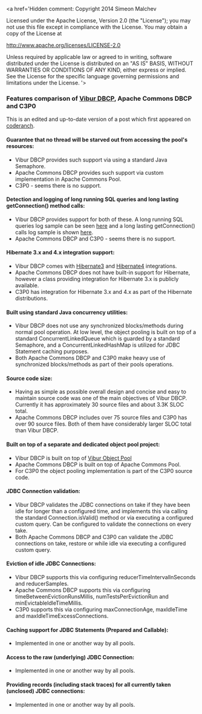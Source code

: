 <a href='Hidden comment: 
Copyright 2014 Simeon Malchev

Licensed under the Apache License, Version 2.0 (the "License");
you may not use this file except in compliance with the License.
You may obtain a copy of the License at

http://www.apache.org/licenses/LICENSE-2.0

Unless required by applicable law or agreed to in writing, software
distributed under the License is distributed on an "AS IS" BASIS,
WITHOUT WARRANTIES OR CONDITIONS OF ANY KIND, either express or implied.
See the License for the specific language governing permissions and
limitations under the License.
'></a>

### Features comparison of [Vibur DBCP](https://code.google.com/p/vibur-dbcp/), Apache Commons DBCP and C3P0 ###

This is an edited and up-to-date version of a post which first appeared on [coderanch](http://www.coderanch.com/t/623874/ba/Vibur-DBCbP-Released#2858629).

#### Guarantee that no thread will be starved out from accessing the pool's resources: ####
  * Vibur DBCP provides such support via using a standard Java Semaphore.
  * Apache Commons DBCP provides such support via custom implementation in Apache Commons Pool.
  * C3P0 - seems there is no support.

#### Detection and logging of long running SQL queries and long lasting getConnection() method calls: ####
  * Vibur DBCP provides support for both of these. A long running SQL queries log sample can be seen [here](SQLQueriesLogSample.md) and a long lasting getConnection() calls log sample is shown [here](getConnectionLogSample.md).
  * Apache Commons DBCP and C3P0 - seems there is no support.

#### Hibernate 3.x and 4.x integration support: ####
  * Vibur DBCP comes with [Hibernate3](https://code.google.com/p/vibur-dbcp-hibernate3/) and [Hibernate4](https://code.google.com/p/vibur-dbcp-hibernate4/) integrations.
  * Apache Commons DBCP does not have built-in support for Hibernate, however a class providing integration for Hibernate 3.x is publicly available.
  * C3P0 has integration for Hibernate 3.x and 4.x as part of the Hibernate distributions.

#### Built using standard Java concurrency utilities: ####
  * Vibur DBCP does not use any synchronized blocks/methods during normal pool operation. At low level, the object pooling is built on top of a standard ConcurrentLinkedQueue which is guarded by a standard Semaphore, and a ConcurrentLinkedHashMap is utilized for JDBC Statement caching purposes.
  * Both Apache Commons DBCP and C3P0 make heavy use of synchronized blocks/methods as part of their pools operations.

#### Source code size: ####
  * Having as simple as possible overall design and concise and easy to maintain source code was one of the main objectives of Vibur DBCP. Currently it has approximately 30 source files and about 3.3K SLOC total.
  * Apache Commons DBCP includes over 75 source files and C3P0 has over 90 source files. Both of them have considerably larger SLOC total than Vibur DBCP.

#### Built on top of a separate and dedicated object pool project: ####
  * Vibur DBCP is built on top of [Vibur Object Pool](https://code.google.com/p/vibur-object-pool/)
  * Apache Commons DBCP is built on top of Apache Commons Pool.
  * For C3P0 the object pooling implementation is part of the C3P0 source code.

#### JDBC Connection validation: ####
  * Vibur DBCP validates the JDBC connections on take if they have been idle for longer than a configured time, and implements this via calling the standard Connection.isValid() method or via executing a configured custom query. Can be configured to validate the connections on every take.
  * Both Apache Commons DBCP and C3P0 can validate the JDBC connections on take, restore or while idle via executing a configured custom query.

#### Eviction of idle JDBC Connections: ####
  * Vibur DBCP supports this via configuring reducerTimeIntervalInSeconds and reducerSamples.
  * Apache Commons DBCP supports this via configuring timeBetweenEvictionRunsMillis, numTestsPerEvictionRun and minEvictableIdleTimeMillis.
  * C3P0 supports this via configuring maxConnectionAge, maxIdleTime and maxIdleTimeExcessConnections.

#### Caching support for JDBC Statements (Prepared and Callable): ####
  * Implemented in one or another way by all pools.

#### Access to the raw (underlying) JDBC Connection: ####
  * Implemented in one or another way by all pools.

#### Providing records (including stack traces) for all currently taken (unclosed) JDBC connections: ####
  * Implemented in one or another way by all pools.